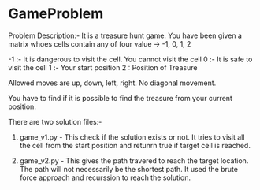 # GameProblem

Problem Description:- 
  It is a treasure hunt game.
  You have been given a matrix whoes cells contain any of four value -> -1, 0, 1, 2
  
  -1 :- It is dangerous to visit the cell. You cannot visit the cell
   0 :- It is safe to visit the cell
   1 :- Your start position
   2 :  Position of Treasure
   
   Allowed moves are up, down, left, right. No diagonal movement.
   
   You have to find if it is possible to find the treasure from your current position.
   
   
   There are two solution files:-
   
   1. game_v1.py - 
        This check if the solution exists or not. 
        It tries to visit all the cell from the start position and retunrn true if target cell is reached.
        
   2. game_v2.py -
        This gives the path travered to reach the target location. The path will not necessarily be the shortest path.
        It used the brute force approach and recurssion to reach the solution.
      
   
   
